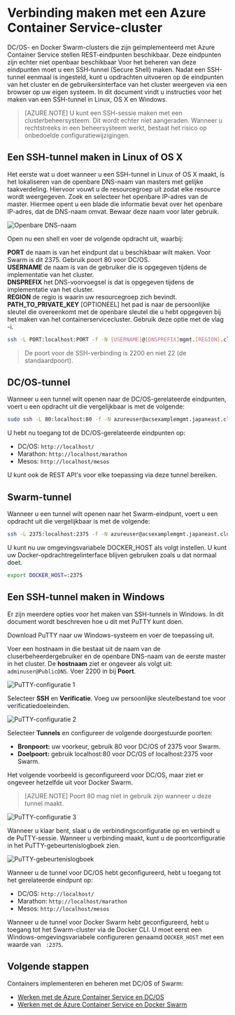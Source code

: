 <properties
   pageTitle="Verbinding maken met een Azure Container Service-cluster | Microsoft Azure"
   description="Verbinding maken met een Azure Container Service-cluster met een SSH-tunnel"
   services="container-service"
   documentationCenter=""
   authors="rgardler"
   manager="timlt"
   editor=""
   tags="acs, azure-container-service"
   keywords="Docker, Containers, Micro-services, DC/OS, Azure"/>

<tags
   ms.service="container-service"
   ms.devlang="na"
   ms.topic="get-started-article"
   ms.tgt_pltfrm="na"
   ms.workload="na"
   ms.date="09/13/2016"
   ms.author="rogardle"/>



# Verbinding maken met een Azure Container Service-cluster

DC/OS- en Docker Swarm-clusters die zijn geïmplementeerd met Azure Container Service stellen REST-eindpunten beschikbaar. Deze eindpunten zijn echter niet openbaar beschikbaar Voor het beheren van deze eindpunten moet u een SSH-tunnel (Secure Shell) maken. Nadat een SSH-tunnel eenmaal is ingesteld, kunt u opdrachten uitvoeren op de eindpunten van het cluster en de gebruikersinterface van het cluster weergeven via een browser op uw eigen systeem. In dit document vindt u instructies voor het maken van een SSH-tunnel in Linux, OS X en Windows.

>[AZURE.NOTE] U kunt een SSH-sessie maken met een clusterbeheersysteem. Dit wordt echter niet aangeraden. Wanneer u rechtstreeks in een beheersysteem werkt, bestaat het risico op onbedoelde configuratiewijzigingen.   

## Een SSH-tunnel maken in Linux of OS X

Het eerste wat u doet wanneer u een SSH-tunnel in Linux of OS X maakt, is het lokaliseren van de openbare DNS-naam van masters met gelijke taakverdeling. Hiervoor vouwt u de resourcegroep uit zodat elke resource wordt weergegeven. Zoek en selecteer het openbare IP-adres van de master. Hiermee opent u een blade die informatie bevat over het openbare IP-adres, dat de DNS-naam omvat. Bewaar deze naam voor later gebruik. <br />


![Openbare DNS-naam](media/pubdns.png)

Open nu een shell en voer de volgende opdracht uit, waarbij:

**PORT** de naam is van het eindpunt dat u beschikbaar wilt maken. Voor Swarm is dit 2375. Gebruik poort 80 voor DC/OS.  
**USERNAME** de naam is van de gebruiker die is opgegeven tijdens de implementatie van het cluster.  
**DNSPREFIX** het DNS-voorvoegsel is dat is opgegeven tijdens de implementatie van het cluster.  
**REGION** de regio is waarin uw resourcegroep zich bevindt.  
**PATH_TO_PRIVATE_KEY** [OPTIONEEL] het pad is naar de persoonlijke sleutel die overeenkomt met de openbare sleutel die u hebt opgegeven bij het maken van het containerservicecluster. Gebruik deze optie met de vlag -i.

```bash
ssh -L PORT:localhost:PORT -f -N [USERNAME]@[DNSPREFIX]mgmt.[REGION].cloudapp.azure.com -p 2200
```
> De poort voor de SSH-verbinding is 2200 en niet 22 (de standaardpoort).

## DC/OS-tunnel

Wanneer u een tunnel wilt openen naar de DC/OS-gerelateerde eindpunten, voert u een opdracht uit die vergelijkbaar is met de volgende:

```bash
sudo ssh -L 80:localhost:80 -f -N azureuser@acsexamplemgmt.japaneast.cloudapp.azure.com -p 2200
```

U hebt nu toegang tot de DC/OS-gerelateerde eindpunten op:

- DC/OS: `http://localhost/`
- Marathon: `http://localhost/marathon`
- Mesos: `http://localhost/mesos`

U kunt ook de REST API's voor elke toepassing via deze tunnel bereiken.

## Swarm-tunnel

Wanneer u een tunnel wilt openen naar het Swarm-eindpunt, voert u een opdracht uit die vergelijkbaar is met de volgende:

```bash
ssh -L 2375:localhost:2375 -f -N azureuser@acsexamplemgmt.japaneast.cloudapp.azure.com -p 2200
```

U kunt nu uw omgevingsvariabele DOCKER_HOST als volgt instellen. U kunt uw Docker-opdrachtregelinterface blijven gebruiken zoals u dat normaal doet.

```bash
export DOCKER_HOST=:2375
```

## Een SSH-tunnel maken in Windows

Er zijn meerdere opties voor het maken van SSH-tunnels in Windows. In dit document wordt beschreven hoe u dit met PuTTY kunt doen.

Download PuTTY naar uw Windows-systeem en voer de toepassing uit.

Voer een hostnaam in die bestaat uit de naam van de cluserbeheerdergebruiker en de openbare DNS-naam van de eerste master in het cluster. De **hostnaam** ziet er ongeveer als volgt uit: `adminuser@PublicDNS`. Voer 2200 in bij **Poort**.

![PuTTY-configuratie 1](media/putty1.png)

Selecteer **SSH** en **Verificatie**. Voeg uw persoonlijke sleutelbestand toe voor verificatiedoeleinden.

![PuTTY-configuratie 2](media/putty2.png)

Selecteer **Tunnels** en configureer de volgende doorgestuurde poorten:
- **Bronpoort:** uw voorkeur, gebruik 80 voor DC/OS of 2375 voor Swarm.
- **Doelpoort:** gebruik localhost:80 voor DC/OS of localhost:2375 voor Swarm.

Het volgende voorbeeld is geconfigureerd voor DC/OS, maar ziet er ongeveer hetzelfde uit voor Docker Swarm.

>[AZURE.NOTE] Poort 80 mag niet in gebruik zijn wanneer u deze tunnel maakt.

![PuTTY-configuratie 3](media/putty3.png)

Wanneer u klaar bent, slaat u de verbindingsconfiguratie op en verbindt u de PuTTY-sessie. Wanneer u verbinding maakt, kunt u de poortconfiguratie in het PuTTY-gebeurtenislogboek zien.

![PuTTY-gebeurtenislogboek](media/putty4.png)

Wanneer u de tunnel voor DC/OS hebt geconfigureerd, hebt u toegang tot het gerelateerde eindpunt op:

- DC/OS: `http://localhost/`
- Marathon: `http://localhost/marathon`
- Mesos: `http://localhost/mesos`

Wanneer u de tunnel voor Docker Swarm hebt geconfigureerd, hebt u toegang tot het Swarm-cluster via de Docker CLI. U moet eerst een Windows-omgevingsvariabele configureren genaamd `DOCKER_HOST` met een waarde van ` :2375`.

## Volgende stappen

Containers implementeren en beheren met DC/OS of Swarm:

- [Werken met de Azure Container Service en DC/OS](container-service-mesos-marathon-rest.md)
- [Werken met de Azure Container Service en Docker Swarm](container-service-docker-swarm.md)



<!--HONumber=Sep16_HO3-->


